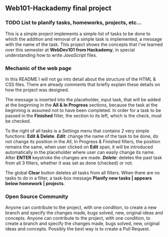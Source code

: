## Web101-Hackademy final project

### TODO List to planify tasks, homeworks, projects, etc...

This is a simple project implements a  simple list of tasks to be done to which the addition and removal of a simple task is implemented, a message with the name of the task. This project shows the concepts that I've learned over this semester at **WebDev101 from Hackademy**, in special understanding how to write *JavaScript* files.

### Mechanic of the web page

In this README I will not go into detail about the structure of the HTML & CSS files. There are already comments that briefly explain these details on how the project was designed.

The message is inserted into the placeholder, input task, that will be added at the beginning in the **All & In Progress** sections, because the task at the beginning is assumed not to have been completed. In order for a task to be passed in the **Finished** filter, the section to its left, which is the check, must be checked.

To the right of all tasks is a Settings menu that contains 2 very simple functions: **Edit & Delete**.
***Edit***: change the name of the task to be done, do not change its position in the All, In Progress & Finished filters, the position remains the same, when user clicked on **Edit** span, it will be introduced automatically in the placeholder where user can easily change its name. After **ENTER** keystroke the changes are made.
***Delete***: deletes the past task from all 3 filters, whether it was set as done (checked) or not.

The global **Clear** button deletes all tasks from all filters. When there are no tasks to do in a filter, a task-box message **Planify new tasks | appears below homework | projects**.

### Open Source Community

Anyone can contribute to the project, with one condition, to create a new branch and specify the changes made, bugs solved, new, original ideas and concepts. Anyone can contribute to the project, with one condition, to create a branch and specify the changes made, bugs solved, new, original ideas and concepts. Possibly the best way is to create a Pull Request.
